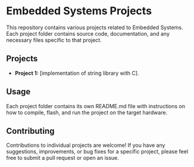# Embedded Systems Projects

This repository contains various projects related to Embedded Systems. Each project folder contains source code, documentation, and any necessary files specific to that project.

## Projects

- **Project 1:** [implementation of string library with C].


## Usage

Each project folder contains its own README.md file with instructions on how to compile, flash, and run the project on the target hardware.

## Contributing

Contributions to individual projects are welcome! If you have any suggestions, improvements, or bug fixes for a specific project, please feel free to submit a pull request or open an issue.

